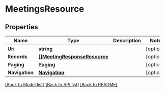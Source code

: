 # MeetingsResource

## Properties
Name | Type | Description | Notes
------------ | ------------- | ------------- | -------------
**Uri** | **string** |  | [optional] 
**Records** | [**[]MeetingResponseResource**](MeetingResponseResource.md) |  | [optional] 
**Paging** | [**Paging**](Paging.md) |  | [optional] 
**Navigation** | [**Navigation**](Navigation.md) |  | [optional] 

[[Back to Model list]](../README.md#documentation-for-models) [[Back to API list]](../README.md#documentation-for-api-endpoints) [[Back to README]](../README.md)


